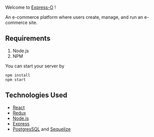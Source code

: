 Welcome to [Express-O](https://express-o.herokuapp.com/) !

An e-commerce platform where users create, manage, and run an e-commerce site.

## Requirements
1. Node.js
2. NPM

You can start your server by
```
npm install
npm start
```

## Technologies Used
* [React](https://reactjs.org/)
* [Redux](https://redux.js.org/)
* [Node.js](https://nodejs.org/en/)
* [Express](https://expressjs.com/)
* [PostgresSQL](https://www.postgresql.org/) and [Sequelize](http://docs.sequelizejs.com/)


